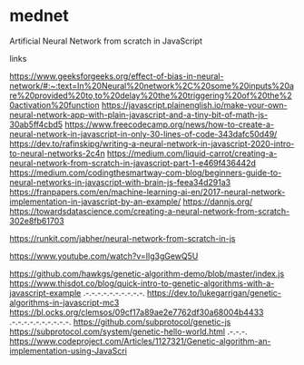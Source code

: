 # mednet
Artificial Neural Network from scratch in JavaScript

links 

https://www.geeksforgeeks.org/effect-of-bias-in-neural-network/#:~:text=In%20Neural%20network%2C%20some%20inputs%20are%20provided%20to,to%20delay%20the%20triggering%20of%20the%20activation%20function
https://javascript.plainenglish.io/make-your-own-neural-network-app-with-plain-javascript-and-a-tiny-bit-of-math-js-30ab5ff4cbd5
https://www.freecodecamp.org/news/how-to-create-a-neural-network-in-javascript-in-only-30-lines-of-code-343dafc50d49/
https://dev.to/rafinskipg/writing-a-neural-network-in-javascript-2020-intro-to-neural-networks-2c4n
https://medium.com/liquid-carrot/creating-a-neural-network-from-scratch-in-javascript-part-1-e469f436442d
https://medium.com/codingthesmartway-com-blog/beginners-guide-to-neural-networks-in-javascript-with-brain-js-feea34d291a3
https://franpapers.com/en/machine-learning-ai-en/2017-neural-network-implementation-in-javascript-by-an-example/
https://dannjs.org/
https://towardsdatascience.com/creating-a-neural-network-from-scratch-302e8fb61703

https://runkit.com/jabher/neural-network-from-scratch-in-js

https://www.youtube.com/watch?v=Ilg3gGewQ5U


https://github.com/hawkgs/genetic-algorithm-demo/blob/master/index.js
https://www.thisdot.co/blog/quick-intro-to-genetic-algorithms-with-a-javascript-example
.-.-.-.-.-.-.-.-.-.-.
https://dev.to/lukegarrigan/genetic-algorithms-in-javascript-mc3
https://bl.ocks.org/clemsos/09cf17a89ae2e7762df30a68004b4433
.-.-.-.-.-.-.-.-.-.-.
https://github.com/subprotocol/genetic-js
https://subprotocol.com/system/genetic-hello-world.html
.-.-.-.
https://www.codeproject.com/Articles/1127321/Genetic-algorithm-an-implementation-using-JavaScri

